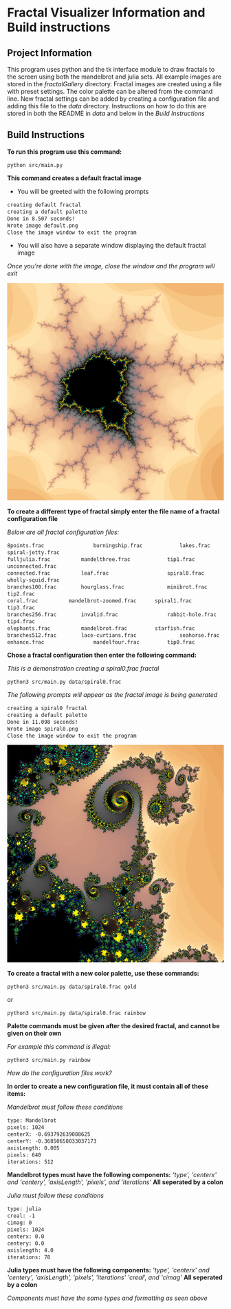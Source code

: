 # Fractal Visualizer Information and Build instructions

## Project Information
This program uses python and the tk interface module to draw fractals to the screen using both the mandelbrot and julia sets. All example images are stored in the *fractalGallery* directory. Fractal images are created using a file with preset settings. The color palette can be altered from the command line. New fractal settings can be added by creating a configuration file and adding this file to the *data* directory. Instructions on how to do this are stored in both the README in *data* and below in the *Build Instructions*

## Build Instructions

**To run this program use this command:**
```commandline
python src/main.py
```
**This command creates a default fractal image**
* You will be greeted with the following prompts
```commandline
creating default fractal
creating a default palette
Done in 8.507 seconds!
Wrote image default.png
Close the image window to exit the program
```
* You will also have a separate window displaying the default fractal image

*Once you're done with the image, close the window and the program will exit*

![default.png](default.png)


**To create a different type of fractal simply enter the file name of a fractal configuration file**



*Below are all fractal configuration files:*
```commandline
8points.frac	            burningship.frac		    lakes.frac	        spiral-jetty.frac			
fulljulia.frac		    mandelthree.frac		    tip1.frac		unconnected.frac
connected.frac		    leaf.frac		            spiral0.frac	wholly-squid.frac
branches100.frac	    hourglass.frac	            minibrot.frac       tip2.frac		
coral.frac		    mandelbrot-zoomed.frac	    spiral1.frac        tip3.frac
branches256.frac	    invalid.frac	            rabbit-hole.frac    tip4.frac
elephants.frac		    mandelbrot.frac		    starfish.frac		
branches512.frac	    lace-curtians.frac	            seahorse.frac				
enhance.frac	            mandelfour.frac		    tip0.frac		
```

**Chose a fractal configuration then enter the following command:**

*This is a demonstration creating a spiral0.frac fractal*

```commandline
python3 src/main.py data/spiral0.frac
```

*The following prompts will appear as the fractal image is being generated*

```commandline
creating a spiral0 fractal
creating a default palette
Done in 11.098 seconds!
Wrote image spiral0.png
Close the image window to exit the program
```


![spiral0.png](spiral0.png)


**To create a fractal with a new color palette, use these commands:**

```commandline
python3 src/main.py data/spiral0.frac gold
```

or 


```commandline
python3 src/main.py data/spiral0.frac rainbow
```


**Palette commands must be given after the desired fractal, and cannot be given on their own**


*For example this command is illegal:*


```commandline
python3 src/main.py rainbow
```


*How do the configuration files work?*


**In order to create a new configuration file, it must contain all of these items:**

*Mandelbrot must follow these conditions*
```commandline
type: Mandelbrot
pixels: 1024
centerX: -0.693792639088625
centerY: -0.36850658033037173
axisLength: 0.005
pixels: 640
iterations: 512
```


**Mandelbrot types must have the following components:**  *'type', 'centerx' and 'centery', 'axisLength', 'pixels', and 'iterations'* **All seperated by a colon**

*Julia must follow these conditions*
```commandline
type: julia
creal: -1
cimag: 0
pixels: 1024
centerx: 0.0
centery: 0.0
axislength: 4.0
iterations: 78
```

**Julia types must have the following components:**  *'type', 'centerx' and 'centery', 'axisLength', 'pixels', 'iterations' 'creal', and 'cimag'* **All seperated by a colon**

*Components must have the same types and formatting as seen above*



